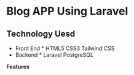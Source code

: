 # Blog APP Using Laravel
## Technology Uesd
* Front End
              * HTML5 CSS3 Tailwind CSS
* Backend
              * Laravel PostgreSQL

**Features**


